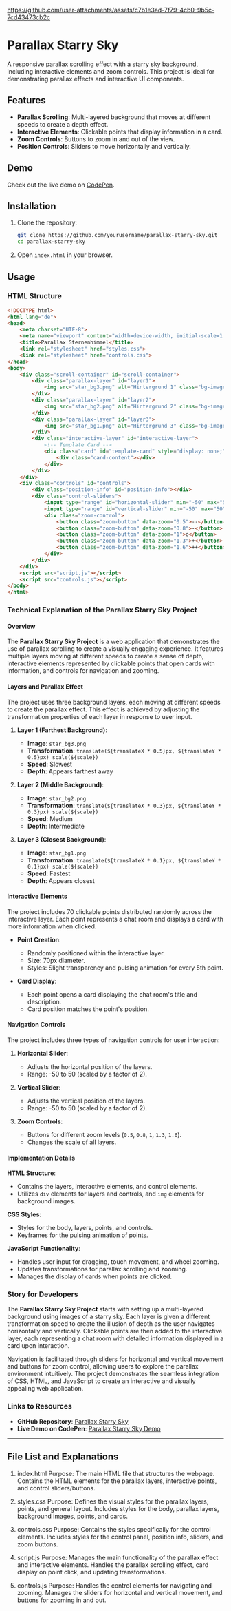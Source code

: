 

https://github.com/user-attachments/assets/c7b1e3ad-7f79-4cb0-9b5c-7cd43473cb2c

# Parallax Starry Sky

A responsive parallax scrolling effect with a starry sky background, including interactive elements and zoom controls. This project is ideal for demonstrating parallax effects and interactive UI components.

## Features

- **Parallax Scrolling**: Multi-layered background that moves at different speeds to create a depth effect.
- **Interactive Elements**: Clickable points that display information in a card.
- **Zoom Controls**: Buttons to zoom in and out of the view.
- **Position Controls**: Sliders to move horizontally and vertically.

## Demo

Check out the live demo on [CodePen](https://codepen.io/ogerly/pen/yLdNvWv).

## Installation

1. Clone the repository:
    ```sh
    git clone https://github.com/yourusername/parallax-starry-sky.git
    cd parallax-starry-sky
    ```

2. Open `index.html` in your browser.

## Usage

### HTML Structure

```html
<!DOCTYPE html>
<html lang="de">
<head>
    <meta charset="UTF-8">
    <meta name="viewport" content="width=device-width, initial-scale=1.0">
    <title>Parallax Sternenhimmel</title>
    <link rel="stylesheet" href="styles.css">
    <link rel="stylesheet" href="controls.css">
</head>
<body>
    <div class="scroll-container" id="scroll-container">
        <div class="parallax-layer" id="layer1">
            <img src="star_bg3.png" alt="Hintergrund 1" class="bg-image">
        </div>
        <div class="parallax-layer" id="layer2">
            <img src="star_bg2.png" alt="Hintergrund 2" class="bg-image">
        </div>
        <div class="parallax-layer" id="layer3">
            <img src="star_bg1.png" alt="Hintergrund 3" class="bg-image">
        </div>
        <div class="interactive-layer" id="interactive-layer">
            <!-- Template Card -->
            <div class="card" id="template-card" style="display: none;">
                <div class="card-content"></div>
            </div>
        </div>
    </div>
    <div class="controls" id="controls">
        <div class="position-info" id="position-info"></div>
        <div class="control-sliders">
            <input type="range" id="horizontal-slider" min="-50" max="50" step="1" value="0">
            <input type="range" id="vertical-slider" min="-50" max="50" step="1" value="0" orient="vertical">
            <div class="zoom-control">
                <button class="zoom-button" data-zoom="0.5">--</button>
                <button class="zoom-button" data-zoom="0.8">-</button>
                <button class="zoom-button" data-zoom="1">o</button>
                <button class="zoom-button" data-zoom="1.3">+</button>
                <button class="zoom-button" data-zoom="1.6">++</button>
            </div>
        </div>
    </div>
    <script src="script.js"></script>
    <script src="controls.js"></script>
</body>
</html>
```
### Technical Explanation of the Parallax Starry Sky Project

#### Overview

The **Parallax Starry Sky Project** is a web application that demonstrates the use of parallax scrolling to create a visually engaging experience. It features multiple layers moving at different speeds to create a sense of depth, interactive elements represented by clickable points that open cards with information, and controls for navigation and zooming. 

#### Layers and Parallax Effect

The project uses three background layers, each moving at different speeds to create the parallax effect. This effect is achieved by adjusting the transformation properties of each layer in response to user input.

1. **Layer 1 (Farthest Background)**:
   - **Image**: `star_bg3.png`
   - **Transformation**: `translate(${translateX * 0.5}px, ${translateY * 0.5}px) scale(${scale})`
   - **Speed**: Slowest
   - **Depth**: Appears farthest away

2. **Layer 2 (Middle Background)**:
   - **Image**: `star_bg2.png`
   - **Transformation**: `translate(${translateX * 0.3}px, ${translateY * 0.3}px) scale(${scale})`
   - **Speed**: Medium
   - **Depth**: Intermediate

3. **Layer 3 (Closest Background)**:
   - **Image**: `star_bg1.png`
   - **Transformation**: `translate(${translateX * 0.1}px, ${translateY * 0.1}px) scale(${scale})`
   - **Speed**: Fastest
   - **Depth**: Appears closest

#### Interactive Elements

The project includes 70 clickable points distributed randomly across the interactive layer. Each point represents a chat room and displays a card with more information when clicked.

- **Point Creation**:
  - Randomly positioned within the interactive layer.
  - Size: 70px diameter.
  - Styles: Slight transparency and pulsing animation for every 5th point.

- **Card Display**:
  - Each point opens a card displaying the chat room's title and description.
  - Card position matches the point's position.

#### Navigation Controls

The project includes three types of navigation controls for user interaction:

1. **Horizontal Slider**:
   - Adjusts the horizontal position of the layers.
   - Range: -50 to 50 (scaled by a factor of 2).

2. **Vertical Slider**:
   - Adjusts the vertical position of the layers.
   - Range: -50 to 50 (scaled by a factor of 2).

3. **Zoom Controls**:
   - Buttons for different zoom levels (`0.5`, `0.8`, `1`, `1.3`, `1.6`).
   - Changes the scale of all layers.

#### Implementation Details

**HTML Structure**:
- Contains the layers, interactive elements, and control elements.
- Utilizes `div` elements for layers and controls, and `img` elements for background images.

**CSS Styles**:
- Styles for the body, layers, points, and controls.
- Keyframes for the pulsing animation of points.

**JavaScript Functionality**:
- Handles user input for dragging, touch movement, and wheel zooming.
- Updates transformations for parallax scrolling and zooming.
- Manages the display of cards when points are clicked.

### Story for Developers

The **Parallax Starry Sky Project** starts with setting up a multi-layered background using images of a starry sky. Each layer is given a different transformation speed to create the illusion of depth as the user navigates horizontally and vertically. Clickable points are then added to the interactive layer, each representing a chat room with detailed information displayed in a card upon interaction. 

Navigation is facilitated through sliders for horizontal and vertical movement and buttons for zoom control, allowing users to explore the parallax environment intuitively. The project demonstrates the seamless integration of CSS, HTML, and JavaScript to create an interactive and visually appealing web application.

### Links to Resources

- **GitHub Repository**: [Parallax Starry Sky](https://github.com/ogerly/parallax-starry-sky)
- **Live Demo on CodePen**: [Parallax Starry Sky Demo](https://codepen.io/ogerly/pen/yLdNvWv)

________________


## File List and Explanations

1. index.html
Purpose: The main HTML file that structures the webpage.
Contains the HTML elements for the parallax layers, interactive points, and control sliders/buttons.

2. styles.css
Purpose: Defines the visual styles for the parallax layers, points, and general layout.
Includes styles for the body, parallax layers, background images, points, and cards.

3. controls.css
Purpose: Contains the styles specifically for the control elements.
Includes styles for the control panel, position info, sliders, and zoom buttons.

4. script.js
Purpose: Manages the main functionality of the parallax effect and interactive elements.
Handles the parallax scrolling effect, card display on point click, and updating transformations.

5. controls.js
Purpose: Handles the control elements for navigating and zooming.
Manages the sliders for horizontal and vertical movement, and buttons for zooming in and out.
